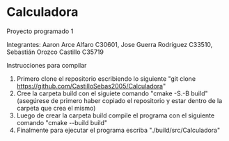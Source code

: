 # Calculadora

Proyecto programado 1

Integrantes: 
Aaron Arce Alfaro C30601,
Jose Guerra Rodríguez C33510,
Sebastián Orozco Castillo C35719

Instrucciones para compilar

1. Primero clone el repositorio escribiendo lo siguiente "git clone https://github.com/CastilloSebas2005/Calculadora"
2. Cree la carpeta build con el siguiete comando "cmake -S.-B build" (asegúrese de primero haber copiado el repositorio y estar dentro de la carpeta que crea el mismo)
3. Luego de crear la carpeta build compile el programa con el siguiente comando "cmake --build build"
4. Finalmente para ejecutar el programa escriba "./build/src/Calculadora"
